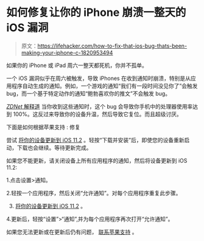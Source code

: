 # 如何修复让你的 iPhone 崩溃一整天的 iOS 漏洞

> 原文：<https://lifehacker.com/how-to-fix-that-ios-bug-thats-been-making-your-iphone-c-1820953494>

如果你的 iPhone 或 iPad 周六一整天都死机，你并不孤单。

一个 iOS 漏洞似乎在周六被触发，导致 iPhones 在收到通知时崩溃，特别是从应用程序自动生成的通知。例如，一个游戏的通知“我们有一段时间没见你了”会触发 bug，而一个基于特定动作的通知“鲍勃喜欢你的推文”不会触发 bug。

[*ZDNet* 解释道](http://www.zdnet.com/article/has-your-iphone-started-randomly-crashing-today-heres-why-and-how-to-fix-it/) 当你收到这些通知时，这个 bug 会导致你手机中的处理器使用率达到 100%。这反过来导致你的设备升温，然后导致它复位。而且超级讨厌。

下面是如何根据苹果支持 :
修复

尝试 [将你的设备更新到 iOS 11.2](https://support.apple.com/kb/HT204204) 。轻按“下载并安装”后，即使您的设备重新启动，下载也会继续。等待更新完成。

如果您不能更新，请关闭设备上所有应用程序的通知，然后将设备更新到 iOS 11.2:

1.点击设置>通知。

2.轻按一个应用程序，然后关闭“允许通知”。对每个应用程序重复此步骤。

3. [将你的设备更新到 iOS 11.2](https://support.apple.com/kb/HT204204) 。

4.更新后，轻按“设置”>“通知”,并为每个应用程序再次打开“允许通知”。

如果您无法更新或在更新后仍有问题， [联系苹果支持](https://getsupport.apple.com/) 。